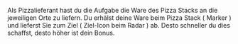 Als Pizzalieferant hast du die Aufgabe die Ware des Pizza Stacks an die jeweiligen Orte zu liefern.
Du erhälst deine Ware beim Pizza Stack ( Marker ) und lieferst Sie zum Ziel ( Ziel-Icon beim Radar ) ab.
Desto schneller du dies schaffst, desto höher ist dein Bonus.
